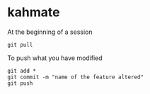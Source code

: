 # kahmate

At the beginning of a session

    git pull
    
 To push what you have modified

    git add *
    git commit -m "name of the feature altered"
    git push
   
